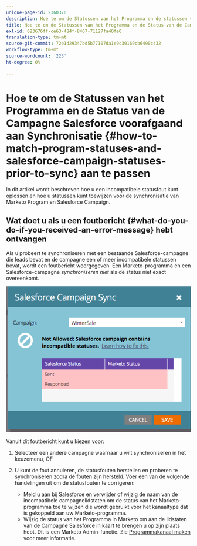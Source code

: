 ```yaml
---
unique-page-id: 2360370
description: Hoe te om de Statussen van het Programma en de statussen van de Campagne van Salesforce voorafgaand aan synchronisatie - Marketo Docs - de Documentatie van het Product aan te passen
title: Hoe te om de Statussen van het Programma en de Status van de Campagne Salesforce voorafgaand aan Synchronisatie aan te passen
exl-id: 623676ff-ce63-484f-8467-71127fa40fe0
translation-type: tm+mt
source-git-commit: 72e1d29347bd5b77107da1e9c30169cb6490c432
workflow-type: tm+mt
source-wordcount: '223'
ht-degree: 0%

---
```


# Hoe te om de Statussen van het Programma en de Status van de Campagne Salesforce voorafgaand aan Synchronisatie {#how-to-match-program-statuses-and-salesforce-campaign-statuses-prior-to-sync} aan te passen

In dit artikel wordt beschreven hoe u een incompatibele statusfout kunt oplossen en hoe u statussen kunt toewijzen vóór de synchronisatie van Marketo Program en Salesforce Campaign.

## Wat doet u als u een foutbericht {#what-do-you-do-if-you-received-an-error-message} hebt ontvangen

Als u probeert te synchroniseren met een bestaande Salesforce-campagne die leads bevat en de campagne een of meer incompatibele statussen bevat, wordt een foutbericht weergegeven. Een Marketo-programma en een Salesforce-campagne *synchroniseren niet* als de status niet exact overeenkomt.

![](assets/image2015-7-22-9-3a23-3a29.png)

Vanuit dit foutbericht kunt u kiezen voor:

1. Selecteer een andere campagne waarnaar u wilt synchroniseren in het keuzemenu, OF
1. U kunt de fout annuleren, de statusfouten herstellen en proberen te synchroniseren zodra de fouten zijn hersteld. Voer een van de volgende handelingen uit om de statusfouten te corrigeren:

   * Meld u aan bij Salesforce en verwijder of wijzig de naam van de incompatibele campagnelidstaten om de status van het Marketo-programma toe te wijzen die wordt gebruikt voor het kanaaltype dat is gekoppeld aan uw Marketo-programma.
   * Wijzig de status van het Programma in Marketo om aan de lidstaten van de Campagne Salesforce in kaart te brengen u op zijn plaats hebt. Dit is een Marketo Admin-functie. Zie [Programmakanaal maken](/help/marketo/product-docs/administration/tags/create-a-program-channel.md) voor meer informatie.
